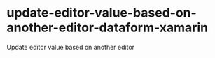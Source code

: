 # update-editor-value-based-on-another-editor-dataform-xamarin
Update editor value based on another editor
